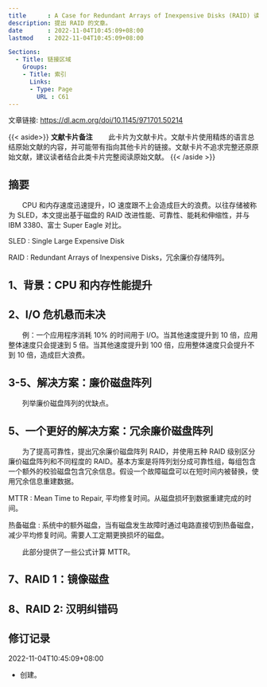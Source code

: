 ```yaml
---
title      : A Case for Redundant Arrays of Inexpensive Disks (RAID) 读书笔记
description: 提出 RAID 的文章。
date       : 2022-11-04T10:45:09+08:00
lastmod    : 2022-11-04T10:45:09+08:00

Sections:
  - Title: 链接区域
    Groups:
    - Title: 索引
      Links:
      - Type: Page
        URL : C61
---
```

文章链接: https://dl.acm.org/doi/10.1145/971701.50214

{{< aside>}}
**文献卡片备注**
　　此卡片为文献卡片。文献卡片使用精炼的语言总结原始文献的内容，并可能带有指向其他卡片的链接。文献卡片不追求完整还原原始文献，建议读者结合此类卡片完整阅读原始文献。
{{< /aside >}}

## 摘要
　　CPU 和内存速度迅速提升，IO 速度跟不上会造成巨大的浪费。以往存储被称为 SLED，本文提出基于磁盘的 RAID 改进性能、可靠性、能耗和伸缩性，并与 IBM 3380、富士 Super Eagle 对比。

SLED
: Single Large Expensive Disk

RAID
: Redundant Arrays of Inexpensive Disks，冗余廉价存储阵列。

## 1、背景：CPU 和内存性能提升

## 2、I/O 危机悬而未决
　　例：一个应用程序消耗 10% 的时间用于 I/O。当其他速度提升到 10 倍，应用整体速度只会提速到 5 倍。当其他速度提升到 100 倍，应用整体速度只会提升不到 10 倍，造成巨大浪费。

## 3-5、解决方案：廉价磁盘阵列
　　列举廉价磁盘阵列的优缺点。

## 5、一个更好的解决方案：冗余廉价磁盘阵列
　　为了提高可靠性，提出冗余廉价磁盘阵列 RAID，并使用五种 RAID 级别区分廉价磁盘阵列和不同程度的 RAID。基本方案是将阵列划分成可靠性组，每组包含一个额外的校验磁盘包含冗余信息。假设一个故障磁盘可以在短时间内被替换，使用冗余信息重建数据。

MTTR
: Mean Time to Repair, 平均修复时间。从磁盘损坏到数据重建完成的时间。

热备磁盘
: 系统中的额外磁盘，当有磁盘发生故障时通过电路直接切到热备磁盘，减少平均修复时间。需要人工定期更换损坏的磁盘。

　　此部分提供了一些公式计算 MTTR。

## 7、RAID 1：镜像磁盘
## 8、RAID 2: 汉明纠错码

## 修订记录
2022-11-04T10:45:09+08:00
* 创建。